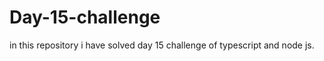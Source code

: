 # Day-15-challenge
in this repository i have solved  day 15 challenge of typescript and node js.   
